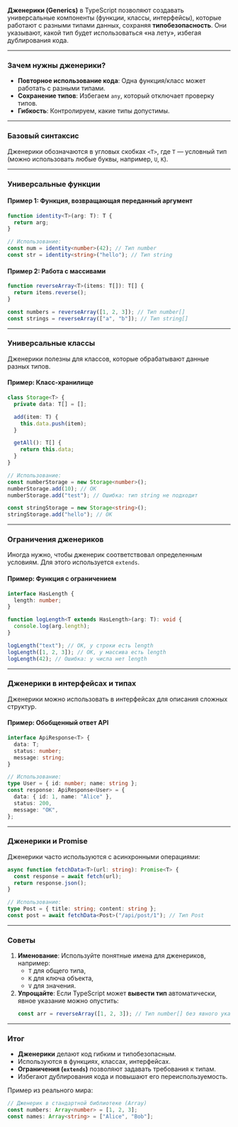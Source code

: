 
**Дженерики (Generics)** в TypeScript позволяют создавать универсальные компоненты (функции, классы, интерфейсы), которые работают с разными типами данных, сохраняя **типобезопасность**. Они указывают, какой тип будет использоваться «на лету», избегая дублирования кода.

---

### Зачем нужны дженерики?
- **Повторное использование кода**: Одна функция/класс может работать с разными типами.
- **Сохранение типов**: Избегаем `any`, который отключает проверку типов.
- **Гибкость**: Контролируем, какие типы допустимы.

---

### Базовый синтаксис
Дженерики обозначаются в угловых скобках `<T>`, где `T` — условный тип (можно использовать любые буквы, например, `U`, `K`).

---

### Универсальные функции
#### Пример 1: Функция, возвращающая переданный аргумент
```typescript
function identity<T>(arg: T): T {
  return arg;
}

// Использование:
const num = identity<number>(42); // Тип number
const str = identity<string>("hello"); // Тип string
```

#### Пример 2: Работа с массивами
```typescript
function reverseArray<T>(items: T[]): T[] {
  return items.reverse();
}

const numbers = reverseArray([1, 2, 3]); // Тип number[]
const strings = reverseArray(["a", "b"]); // Тип string[]
```

---

### Универсальные классы
Дженерики полезны для классов, которые обрабатывают данные разных типов.

#### Пример: Класс-хранилище
```typescript
class Storage<T> {
  private data: T[] = [];

  add(item: T) {
    this.data.push(item);
  }

  getAll(): T[] {
    return this.data;
  }
}

// Использование:
const numberStorage = new Storage<number>();
numberStorage.add(10); // OK
numberStorage.add("test"); // Ошибка: тип string не подходит

const stringStorage = new Storage<string>();
stringStorage.add("hello"); // OK
```

---

### Ограничения дженериков
Иногда нужно, чтобы дженерик соответствовал определенным условиям. Для этого используется `extends`.

#### Пример: Функция с ограничением
```typescript
interface HasLength {
  length: number;
}

function logLength<T extends HasLength>(arg: T): void {
  console.log(arg.length);
}

logLength("text"); // OK, у строки есть length
logLength([1, 2, 3]); // OK, у массива есть length
logLength(42); // Ошибка: у числа нет length
```

---

### Дженерики в интерфейсах и типах
Дженерики можно использовать в интерфейсах для описания сложных структур.

#### Пример: Обобщенный ответ API
```typescript
interface ApiResponse<T> {
  data: T;
  status: number;
  message: string;
}

// Использование:
type User = { id: number; name: string };
const response: ApiResponse<User> = {
  data: { id: 1, name: "Alice" },
  status: 200,
  message: "OK",
};
```

---

### Дженерики и Promise
Дженерики часто используются с асинхронными операциями:
```typescript
async function fetchData<T>(url: string): Promise<T> {
  const response = await fetch(url);
  return response.json();
}

// Использование:
type Post = { title: string; content: string };
const post = await fetchData<Post>("/api/post/1"); // Тип Post
```

---

### Советы
1. **Именование**: Используйте понятные имена для дженериков, например:
   - `T` для общего типа,
   - `K` для ключа объекта,
   - `V` для значения.
2. **Упрощайте**: Если TypeScript может **вывести тип** автоматически, явное указание можно опустить:
   ```typescript
   const arr = reverseArray([1, 2, 3]); // Тип number[] без явного указания <number>
   ```

---

### Итог
- **Дженерики** делают код гибким и типобезопасным.
- Используются в функциях, классах, интерфейсах.
- **Ограничения (`extends`)** позволяют задавать требования к типам.
- Избегают дублирования кода и повышают его переиспользуемость.

Пример из реального мира: 
```typescript
// Дженерик в стандартной библиотеке (Array)
const numbers: Array<number> = [1, 2, 3];
const names: Array<string> = ["Alice", "Bob"];
```